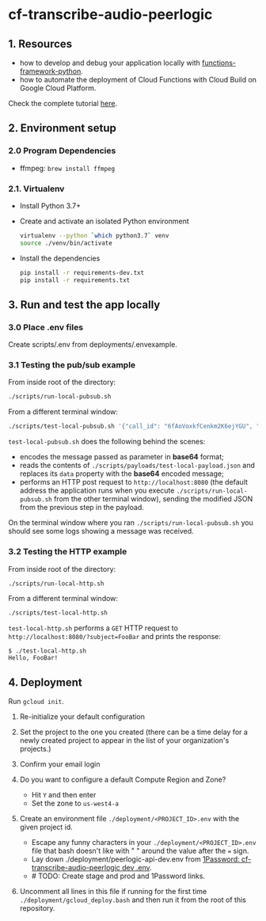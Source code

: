# cf-transcribe-audio-peerlogic

## 1. Resources

- how to develop and debug your application locally with [functions-framework-python](https://github.com/GoogleCloudPlatform/functions-framework-python).
- how to automate the deployment of Cloud Functions with Cloud Build on Google Cloud Platform.

Check the complete tutorial [here](https://medium.com/@ivam.santos/how-to-develop-debug-and-test-your-python-google-cloud-functions-on-your-local-dev-environment-d56ef94cb409).

## 2. Environment setup


### 2.0 Program Dependencies

- ffmpeg: `brew install ffmpeg`

### 2.1. Virtualenv

- Install Python 3.7+

- Create and activate an isolated Python environment

  ```bash
  virtualenv --python `which python3.7` venv
  source ./venv/bin/activate
  ```

- Install the dependencies

  ```bash
  pip install -r requirements-dev.txt
  pip install -r requirements.txt
  ```

## 3. Run and test the app locally

### 3.0 Place .env files
Create scripts/.env from deployments/.envexample.

### 3.1 Testing the pub/sub example

From inside root of the directory:

```bash
./scripts/run-local-pubsub.sh
```

From a different terminal window:

```bash
./scripts/test-local-pubsub.sh '{"call_id": "6fAoVoxkfCenkm2K6ejYGU", "partial_id": "bo6FTU5HbpsUmYn8TFofNq", "audio_partial_id": "a3HvzN9htW5H5j9i2X23mL"}'
```

`test-local-pubsub.sh` does the following behind the scenes:

- encodes the message passed as parameter in **base64** format;
- reads the contents of `./scripts/payloads/test-local-payload.json` and replaces its `data` property with the **base64** encoded message;
- performs an HTTP post request to `http://localhost:8080` (the default address the application runs when you execute `./scripts/run-local-pubsub.sh` from the other terminal window), sending the modified JSON from the previous step in the payload.

On the terminal window where you ran `./scripts/run-local-pubsub.sh` you should see some logs showing a message was received.

### 3.2 Testing the HTTP example

From inside root of the directory:

```bash
./scripts/run-local-http.sh
```

From a different terminal window:

```bash
./scripts/test-local-http.sh
```

`test-local-http.sh` performs a `GET` HTTP request to `http://localhost:8080/?subject=FooBar` and prints the response:

```console
$ ./test-local-http.sh
Hello, FooBar!
```

## 4. Deployment


Run `gcloud init`.

1. Re-initialize your default configuration
2. Set the project to the one you created (there can be a time delay for a newly created project to appear in the list of your organization's projects.)
3. Confirm your email login
4. Do you want to configure a default Compute Region and Zone?
   * Hit `Y` and then enter
   * Set the zone to `us-west4-a`


5. Create an environment file  `./deployment/<PROJECT_ID>.env` with the given project id.
   * Escape any funny characters in your `./deployment/<PROJECT_ID>.env` file that bash doesn't like with " " around the value after the `=` sign.
   * Lay down ./deployment/peerlogic-api-dev.env from [1Password: cf-transcribe-audio-peerlogic dev .env](https://start.1password.com/open/i?a=P3RU52IFYBEH3GKEDF2UBYENBQ&v=vpraap47l6wamzclmiyonzzfw4&i=ymljh6lpq5hrtikxg6k76rrai4&h=my.1password.com).
   * \# TODO: Create stage and prod and 1Password links.
6. Uncomment all lines in this file if running for the first time `./deployment/gcloud_deploy.bash` and then run it from the root of this repository.
